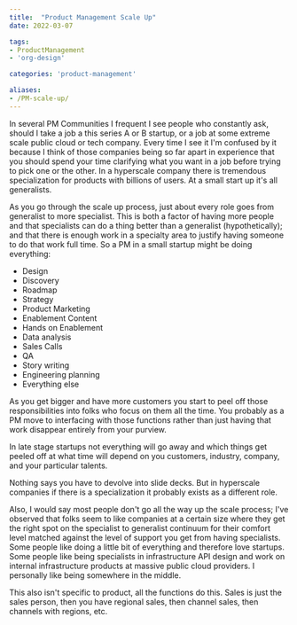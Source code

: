 ```yaml
---
title:  "Product Management Scale Up"
date: 2022-03-07

tags: 
- ProductManagement
- 'org-design'

categories: 'product-management'

aliases:
- /PM-scale-up/
---
```

In several PM Communities I frequent I see people who constantly ask, should I take a job a this series A or B startup, or a job at some extreme scale public cloud or tech company. Every time I see it I'm confused by it because I think of those companies being so far apart in experience that you should spend your time clarifying what you want in a job before trying to pick one or the other. In a hyperscale company there is tremendous specialization for products with billions of users.  At a small start up it's all generalists.
<!--more-->

As you go through the scale up process, just about every role goes from generalist to more specialist.  This is both a factor of having more people and that specialists can do a thing better than a generalist (hypothetically); and that there is enough work in a specialty area to justify having someone to do that work full time.  So a PM in a small startup might be doing everything:

- Design
- Discovery
- Roadmap
- Strategy
- Product Marketing
- Enablement Content
- Hands on Enablement
- Data analysis
- Sales Calls
- QA
- Story writing
- Engineering planning
- Everything else

As you get bigger and have more customers you start to peel off those responsibilities into folks who focus on them all the time.  You probably as a PM move to interfacing with those functions rather than just having that work disappear entirely from your purview.

In late stage startups not everything will go away and which things get peeled off at what time will depend on you customers, industry, company, and your particular talents.

Nothing says you have to devolve into slide decks. But in hyperscale companies if there is a specialization it probably exists as a different role. 

Also, I would say most people don't go all the way up the scale process; I've observed that folks seem to like companies at a certain size where they get the right spot on the specialist to generalist continuum for their comfort level matched against the level of support you get from having specialists. Some people like doing a little bit of everything and therefore love startups.  Some people like being specialists in infrastructure API design and work on internal infrastructure products at massive public cloud providers.  I personally like being somewhere in the middle.

This also isn't specific to product, all the functions do this. Sales is just the sales person, then you have regional sales, then channel sales, then channels with regions, etc.
